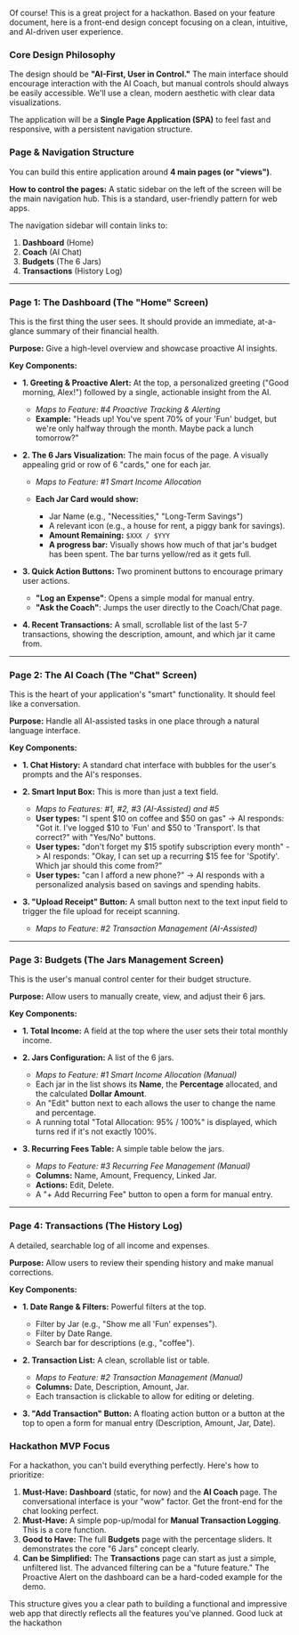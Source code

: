 Of course! This is a great project for a hackathon. Based on your feature document, here is a front-end design concept focusing on a clean, intuitive, and AI-driven user experience.

### Core Design Philosophy

The design should be **"AI-First, User in Control."** The main interface should encourage interaction with the AI Coach, but manual controls should always be easily accessible. We'll use a clean, modern aesthetic with clear data visualizations.

The application will be a **Single Page Application (SPA)** to feel fast and responsive, with a persistent navigation structure.

### Page \& Navigation Structure

You can build this entire application around **4 main pages (or "views")**.

**How to control the pages:** A static sidebar on the left of the screen will be the main navigation hub. This is a standard, user-friendly pattern for web apps.

The navigation sidebar will contain links to:

1. **Dashboard** (Home)
2. **Coach** (AI Chat)
3. **Budgets** (The 6 Jars)
4. **Transactions** (History Log)

---

### Page 1: The Dashboard (The "Home" Screen)

This is the first thing the user sees. It should provide an immediate, at-a-glance summary of their financial health.

**Purpose:** Give a high-level overview and showcase proactive AI insights.

**Key Components:**

* **1. Greeting \& Proactive Alert:** At the top, a personalized greeting ("Good morning, Alex!") followed by a single, actionable insight from the AI.

  * *Maps to Feature: #4 Proactive Tracking \& Alerting*
  * **Example:** "Heads up! You've spent 70% of your 'Fun' budget, but we're only halfway through the month. Maybe pack a lunch tomorrow?"

* **2. The 6 Jars Visualization:** The main focus of the page. A visually appealing grid or row of 6 "cards," one for each jar.

  * *Maps to Feature: #1 Smart Income Allocation*
  * **Each Jar Card would show:**

    * Jar Name (e.g., "Necessities," "Long-Term Savings")
    * A relevant icon (e.g., a house for rent, a piggy bank for savings).
    * **Amount Remaining:** `$XXX / $YYY`
    * **A progress bar:** Visually shows how much of that jar's budget has been spent. The bar turns yellow/red as it gets full.

* **3. Quick Action Buttons:** Two prominent buttons to encourage primary user actions.

  * **"Log an Expense"**: Opens a simple modal for manual entry.
  * **"Ask the Coach"**: Jumps the user directly to the Coach/Chat page.

* **4. Recent Transactions:** A small, scrollable list of the last 5-7 transactions, showing the description, amount, and which jar it came from.



---

### Page 2: The AI Coach (The "Chat" Screen)

This is the heart of your application's "smart" functionality. It should feel like a conversation.

**Purpose:** Handle all AI-assisted tasks in one place through a natural language interface.

**Key Components:**

* **1. Chat History:** A standard chat interface with bubbles for the user's prompts and the AI's responses.
* **2. Smart Input Box:** This is more than just a text field.

  * *Maps to Features: #1, #2, #3 (AI-Assisted) and #5*
  * **User types:** "I spent $10 on coffee and $50 on gas" -> AI responds: "Got it. I've logged $10 to 'Fun' and $50 to 'Transport'. Is that correct?" with "Yes/No" buttons.
  * **User types:** "don't forget my $15 spotify subscription every month" -> AI responds: "Okay, I can set up a recurring $15 fee for 'Spotify'. Which jar should this come from?"
  * **User types:** "can I afford a new phone?" -> AI responds with a personalized analysis based on savings and spending habits.

* **3. "Upload Receipt" Button:** A small button next to the text input field to trigger the file upload for receipt scanning.

  * *Maps to Feature: #2 Transaction Management (AI-Assisted)*



---

### Page 3: Budgets (The Jars Management Screen)

This is the user's manual control center for their budget structure.

**Purpose:** Allow users to manually create, view, and adjust their 6 jars.

**Key Components:**

* **1. Total Income:** A field at the top where the user sets their total monthly income.
* **2. Jars Configuration:** A list of the 6 jars.

  * *Maps to Feature: #1 Smart Income Allocation (Manual)*
  * Each jar in the list shows its **Name**, the **Percentage** allocated, and the calculated **Dollar Amount**.
  * An "Edit" button next to each allows the user to change the name and percentage.
  * A running total "Total Allocation: 95% / 100%" is displayed, which turns red if it's not exactly 100%.

* **3. Recurring Fees Table:** A simple table below the jars.

  * *Maps to Feature: #3 Recurring Fee Management (Manual)*
  * **Columns:** Name, Amount, Frequency, Linked Jar.
  * **Actions:** Edit, Delete.
  * A "+ Add Recurring Fee" button to open a form for manual entry.



---

### Page 4: Transactions (The History Log)

A detailed, searchable log of all income and expenses.

**Purpose:** Allow users to review their spending history and make manual corrections.

**Key Components:**

* **1. Date Range \& Filters:** Powerful filters at the top.

  * Filter by Jar (e.g., "Show me all 'Fun' expenses").
  * Filter by Date Range.
  * Search bar for descriptions (e.g., "coffee").

* **2. Transaction List:** A clean, scrollable list or table.

  * *Maps to Feature: #2 Transaction Management (Manual)*
  * **Columns:** Date, Description, Amount, Jar.
  * Each transaction is clickable to allow for editing or deleting.

* **3. "Add Transaction" Button:** A floating action button or a button at the top to open a form for manual entry (Description, Amount, Jar, Date).

### Hackathon MVP Focus

For a hackathon, you can't build everything perfectly. Here's how to prioritize:

1. **Must-Have:** **Dashboard** (static, for now) and the **AI Coach** page. The conversational interface is your "wow" factor. Get the front-end for the chat looking perfect.
2. **Must-Have:** A simple pop-up/modal for **Manual Transaction Logging**. This is a core function.
3. **Good to Have:** The full **Budgets** page with the percentage sliders. It demonstrates the core "6 Jars" concept clearly.
4. **Can be Simplified:** The **Transactions** page can start as just a simple, unfiltered list. The advanced filtering can be a "future feature." The Proactive Alert on the dashboard can be a hard-coded example for the demo.

This structure gives you a clear path to building a functional and impressive web app that directly reflects all the features you've planned. Good luck at the hackathon

